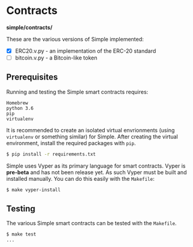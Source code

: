 # Contracts
**simple/contracts/**

These are the various versions of Simple implemented:
- [x] ERC20.v.py - an implementation of the ERC-20 standard
- [ ] bitcoin.v.py - a Bitcoin-like token

## Prerequisites
Running and testing the Simple smart contracts requires:
```
Homebrew
python 3.6
pip
virtualenv
```
It is recommended to create an isolated virtual envrionments (using `virtualenv` or something 
similar) for Simple. After creating the virtual environment, install the required packages
with `pip`.
```bash
$ pip install -r requirements.txt
```

Simple uses Vyper as its primary language for smart contracts. Vyper is **pre-beta** and has
not been release yet. As such Vyper must be built and installed manually. You can do this easily
with the `Makefile`:
```bash
$ make vyper-install
```

## Testing
The various Simple smart contracts can be tested with the `Makefile`.
```bash
$ make test
...
```

